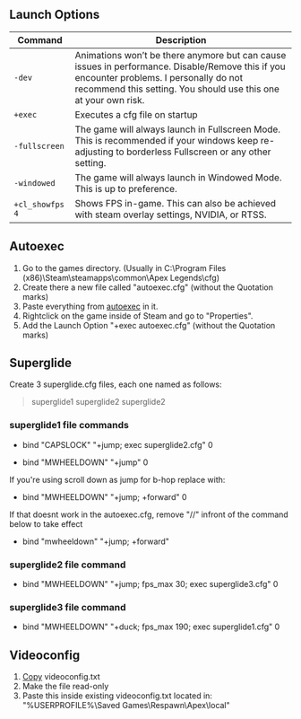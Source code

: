 ## Launch Options

| **Command**  | **Description** |
| ------------- | ------------- |
| `-dev`  | Animations won’t be there anymore but can cause issues in performance. Disable/Remove this if you encounter problems. I personally do not recommend this setting. You should use this one at your own risk.|
| `+exec`  | Executes a cfg file on startup  |
| `-fullscreen` | The game will always launch in Fullscreen Mode. This is recommended if your windows keep re-adjusting to borderless Fullscreen or any other setting. |
| `-windowed` | The game will always launch in Windowed Mode. This is up to preference.
| `+cl_showfps 4` | Shows FPS in-game. This can also be achieved with steam overlay settings, NVIDIA, or RTSS.|


## Autoexec
1. Go to the games directory. (Usually in C:\Program Files (x86)\Steam\steamapps\common\Apex Legends\cfg)
2. Create there a new file called "autoexec.cfg" (without the Quotation marks)
3. Paste everything from [autoexec](https://raw.githubusercontent.com/deaFPS/apex-configs-by-deafps/master/autoexec.cfg) in it.
4. Rightclick on the game inside of Steam and go to "Properties".
5. Add the Launch Option "+exec autoexec.cfg" (without the Quotation marks)

## Superglide
Create 3 superglide.cfg files, each one named as follows:
> superglide1
> superglide2
> superglide2

### superglide1 file commands

- bind "CAPSLOCK" "+jump; exec superglide2.cfg" 0

- bind "MWHEELDOWN" "+jump" 0

If you're using scroll down as jump for b-hop replace with:

- bind "MWHEELDOWN" "+jump; +forward" 0

If that doesnt work in the autoexec.cfg, remove "//" infront of the command below to take effect 

- bind "mwheeldown" "+jump; +forward"	
### superglide2 file command

- bind "MWHEELDOWN" "+jump; fps_max 30; exec superglide3.cfg" 0

### superglide3 file command

- bind "MWHEELDOWN" "+duck; fps_max 190; exec superglide1.cfg" 0

## Videoconfig
1. [Copy](https://raw.githubusercontent.com/fvives99/autoexec-2022/main/Videoconfig/videoconfig.txt) videoconfig.txt
2. Make the file read-only
3. Paste this inside existing videoconfig.txt located in: "%USERPROFILE%\Saved Games\Respawn\Apex\local"
